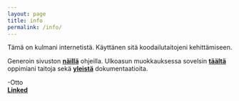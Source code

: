 ```yaml
---
layout: page
title: info
permalink: /info/
---
```


Tämä on kulmani internetistä. Käyttänen sitä koodailutaitojeni kehittämiseen. 

Generoin sivuston [**näillä**](http://programminghistorian.org/lessons/building-static-sites-with-jekyll-github-pages) ohjeilla.  Ulkoasun muokkauksessa sovelsin [**täältä**](http://upskillcourses.com/) oppimiani taitoja sekä [**yleistä**](https://jekyllrb.com/) dokumentaatioita.
 
 -Otto  
 [**Linked<i class="fa fa-linkedin" aria-hidden="true"></i>**](https://www.linkedin.com/in/otto-kannisto-5a459298)
